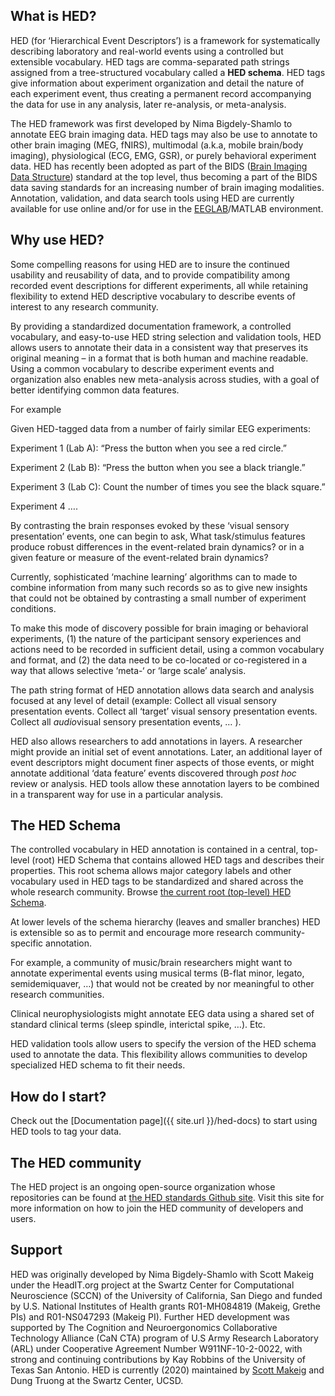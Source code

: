 
## What is HED?

HED (for ‘Hierarchical Event Descriptors’) is a framework for systematically describing laboratory and real-world events using a controlled but extensible vocabulary. HED tags are comma-separated path strings assigned from a tree-structured vocabulary called a **HED schema**. HED tags give information about experiment organization and detail the nature of each experiment event, thus creating a permanent record accompanying the data for use in any analysis, later re-analysis, or meta-analysis.

The HED framework was first developed by Nima Bigdely-Shamlo to annotate EEG brain imaging data. HED tags may also be use to annotate to other brain imaging (MEG, fNIRS), multimodal (a.k.a, mobile brain/body imaging), physiological (ECG, EMG, GSR), or purely behavioral experiment data. HED has recently been adopted as part of the BIDS ([Brain Imaging Data Structure](http://bids.neuroimaging.io/)) standard at the top level, thus becoming a part of the BIDS data saving standards for an increasing number of brain imaging modalities. Annotation, validation, and data search tools using HED are currently available for use online and/or for use in the [EEGLAB](https://sccn.ucsd.edu/eeglab)/MATLAB environment.

## Why use HED?

Some compelling reasons for using HED are to insure the continued usability and reusability of data, and to provide compatibility among recorded event descriptions for different experiments, all while retaining flexibility to extend HED descriptive vocabulary to describe events of interest to any research community.

By providing a standardized documentation framework, a controlled vocabulary, and easy-to-use HED string selection and validation tools, HED allows users to annotate their data in a consistent way that preserves its original meaning – in a format that is both human and machine readable. Using a common vocabulary to describe experiment events and organization also enables new meta-analysis across studies, with a goal of better identifying common data features. 

For example

Given HED-tagged data from a number of fairly similar EEG experiments:

Experiment 1 (Lab A): “Press the button when you see a red circle.”

Experiment 2 (Lab B): “Press the button when you see a black triangle.”

Experiment 3 (Lab C): Count the number of times you see the black square.”

Experiment 4   ….

By contrasting the brain responses evoked by these ‘visual sensory presentation’ events, one can begin to ask, What task/stimulus features produce robust differences in the event-related brain dynamics? or in a given feature or measure of the event-related brain dynamics? 

Currently, sophisticated ‘machine learning’ algorithms can to made to combine information from many such records so as to give new insights that could not be obtained by contrasting a small number of experiment conditions. 

To make this mode of discovery possible for brain imaging or behavioral experiments, (1) the nature of the participant sensory experiences and actions need to be recorded in sufficient detail, using a common vocabulary and format, and (2) the data need to be co-located or co-registered in a way that allows selective ‘meta-‘ or ‘large scale’ analysis. 

The path string format of HED annotation allows data search and analysis focused at any level of detail (example: Collect all visual sensory presentation events. Collect all ‘target’ visual sensory presentation events. Collect all *audio*visual sensory presentation events, … ).

HED also allows researchers to add annotations in layers. A researcher might provide an initial set of event annotations. Later, an additional layer of event descriptors might document finer aspects of those events, or might annotate additional ‘data feature’ events discovered through *post hoc* review or analysis. HED tools allow these annotation layers to be combined in a transparent way for use in a particular analysis.

## The HED Schema

The controlled vocabulary in HED annotation is contained in a central, top-level (root) HED Schema that contains allowed HED tags and describes their properties. This root schema allows major category labels and other vocabulary used in HED tags to be standardized and shared across the whole research community. Browse [the current root (top-level) HED Schema](http://www.hedtags.org/display_hed.html).

At lower levels of the schema hierarchy (leaves and smaller branches) HED is extensible so as to permit and encourage more research community-specific annotation. 

For example, a community of music/brain researchers might want to annotate experimental events using musical terms (B-flat minor, legato, semidemiquaver, …) that would not be created by nor meaningful to other research communities. 

Clinical neurophysiologists might annotate EEG data using a shared set of standard clinical terms (sleep spindle, interictal spike, …). Etc.

HED validation tools allow users to specify the version of the HED schema used to annotate the data. This flexibility allows communities to develop specialized HED schema to fit their needs.


## How do I start?

Check out the [Documentation page]({{ site.url }}/hed-docs) to start using HED tools to tag your data.  

## The HED community

The HED project is an ongoing open-source organization whose repositories can be found at
[the HED standards Github site](https://github.com/hed-standard). Visit this site for more information on how to join the HED
community of developers and users.

## Support 

HED was originally developed by Nima Bigdely-Shamlo with Scott Makeig under the HeadIT.org project at the Swartz Center for Computational Neuroscience (SCCN) of the University of California, San Diego and funded by U.S. National Institutes of Health grants R01-MH084819 (Makeig, Grethe PIs) and R01-NS047293 (Makeig PI). Further HED development was supported by The Cognition and Neuroergonomics Collaborative Technology Alliance (CaN CTA) program of U.S Army Research Laboratory (ARL) under Cooperative Agreement Number W911NF-10-2-0022, with strong and continuing contributions by Kay Robbins of the University of Texas San Antonio. HED is currently (2020) maintained by [Scott Makeig](http://smakeig@ucsd.edu) and Dung Truong at the Swartz Center, UCSD. 